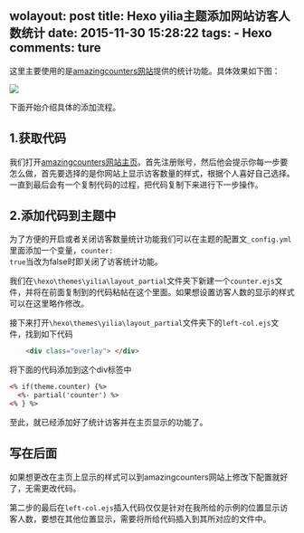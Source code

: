 wolayout: post
title: Hexo yilia主题添加网站访客人数统计
date: 2015-11-30 15:28:22
tags: 
	- Hexo
comments: ture  
---
这里主要使用的是[amazingcounters网站](http://www.amazingcounters.com/)提供的统计功能。具体效果如下图：

![](/img/articles/addcountertohexo.jpg)
<!--more-->
下面开始介绍具体的添加流程。
## 1.获取代码
我们打开[amazingcounters网站主页](http://www.amazingcounters.com/)。首先注册账号，然后他会提示你每一步要怎么做，首先要选择的是你网站上显示访客数量的样式，根据个人喜好自己选择。一直到最后会有一个复制代码的过程，把代码复制下来进行下一步操作。
## 2.添加代码到主题中
为了方便的开启或者关闭访客数量统计功能我们可以在主题的配置文<code>_config.yml</code>里面添加一个变量，<code>counter: true</code>当改为false时即关闭了访客统计功能。  

我们在<code>\hexo\themes\yilia\layout\_partial</code>文件夹下新建一个<code>counter.ejs</code>文件，并将在前面复制到的代码粘帖在这个里面。如果想设置访客人数的显示的样式可以在这里略作修改。    

接下来打开<code>\hexo\themes\yilia\layout\_partial</code>文件夹下的<code>left-col.ejs</code>文件，找到如下代码      
```html
	<div class="overlay"> </div>
```
将下面的代码添加到这个div标签中   
```html
<% if(theme.counter) {%>
  <%- partial('counter') %>
<% } %>
```
至此，就已经添加好了统计访客并在主页显示的功能了。


## 写在后面
如果想更改在主页上显示的样式可以到amazingcounters网站上修改下配置就好了，无需更改代码。

第二步的最后在<code>left-col.ejs</code>插入代码仅仅是针对在我所给的示例的位置显示访客人数，要想在其他位置显示，需要将所给代码插入到其所对应的文件中。


